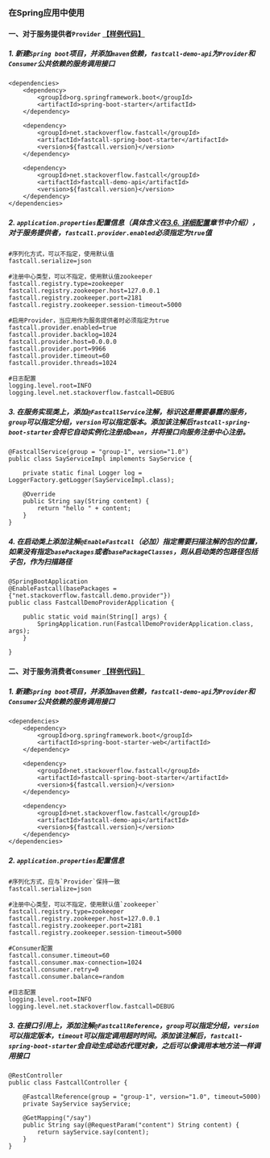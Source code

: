 ### 在Spring应用中使用

#### 一、对于服务提供者`Provider` [【样例代码】](https://github.com/wormhole/fastcall/tree/master/fastcall-demo-provider)

##### 1. 新建`Spring boot`项目，并添加`maven`依赖，`fastcall-demo-api`为`Provider`和`Consumer`公共依赖的服务调用接口
```
<dependencies>
    <dependency>
        <groupId>org.springframework.boot</groupId>
        <artifactId>spring-boot-starter</artifactId>
    </dependency>

    <dependency>
        <groupId>net.stackoverflow.fastcall</groupId>
        <artifactId>fastcall-spring-boot-starter</artifactId>
        <version>${fastcall.version}</version>
    </dependency>

    <dependency>
        <groupId>net.stackoverflow.fastcall</groupId>
        <artifactId>fastcall-demo-api</artifactId>
        <version>${fastcall.version}</version>
    </dependency>
</dependencies>
```

##### 2. `application.properties`配置信息（具体含义在[3.6. 详细配置](properties.html)章节中介绍），对于服务提供者，`fastcall.provider.enabled`必须指定为`true`值
```
#序列化方式，可以不指定，使用默认值
fastcall.serialize=json

#注册中心类型，可以不指定，使用默认值zookeeper
fastcall.registry.type=zookeeper
fastcall.registry.zookeeper.host=127.0.0.1
fastcall.registry.zookeeper.port=2181
fastcall.registry.zookeeper.session-timeout=5000

#启用Provider，当应用作为服务提供者时必须指定为true
fastcall.provider.enabled=true
fastcall.provider.backlog=1024
fastcall.provider.host=0.0.0.0
fastcall.provider.port=9966
fastcall.provider.timeout=60
fastcall.provider.threads=1024

#日志配置
logging.level.root=INFO
logging.level.net.stackoverflow.fastcall=DEBUG
```

##### 3. 在服务实现类上，添加`@FastcallService`注解，标识这是需要暴露的服务，`group`可以指定分组，`version`可以指定版本。添加该注解后`fastcall-spring-boot-starter`会将它自动实例化注册成`bean`，并将接口向服务注册中心注册。
```
@FastcallService(group = "group-1", version="1.0")
public class SayServiceImpl implements SayService {

    private static final Logger log = LoggerFactory.getLogger(SayServiceImpl.class);

    @Override
    public String say(String content) {
        return "hello " + content;
    }
}
```

##### 4. 在启动类上添加注解`@EnableFastcall`（必加）指定需要扫描注解的包的位置，如果没有指定`basePackages`或者`basePackageClasses`，则从启动类的包路径包括子包，作为扫描路径
```
@SpringBootApplication
@EnableFastcall(basePackages = {"net.stackoverflow.fastcall.demo.provider"})
public class FastcallDemoProviderApplication {

    public static void main(String[] args) {
        SpringApplication.run(FastcallDemoProviderApplication.class, args);
    }

}
```

#### 二、对于服务消费者`Consumer` [【样例代码】](https://github.com/wormhole/fastcall/tree/master/fastcall-demo-consumer) 

##### 1. 新建`Spring boot`项目，并添加`maven`依赖，`fastcall-demo-api`为`Provider`和`Consumer`公共依赖的服务调用接口
```
<dependencies>
    <dependency>
        <groupId>org.springframework.boot</groupId>
        <artifactId>spring-boot-starter-web</artifactId>
    </dependency>

    <dependency>
        <groupId>net.stackoverflow.fastcall</groupId>
        <artifactId>fastcall-spring-boot-starter</artifactId>
        <version>${fastcall.version}</version>
    </dependency>

    <dependency>
        <groupId>net.stackoverflow.fastcall</groupId>
        <artifactId>fastcall-demo-api</artifactId>
        <version>${fastcall.version}</version>
    </dependency>
</dependencies>
```

##### 2. `application.properties`配置信息
```
#序列化方式，应与`Provider`保持一致
fastcall.serialize=json

#注册中心类型，可以不指定，使用默认值`zookeeper`
fastcall.registry.type=zookeeper
fastcall.registry.zookeeper.host=127.0.0.1
fastcall.registry.zookeeper.port=2181
fastcall.registry.zookeeper.session-timeout=5000

#Consumer配置
fastcall.consumer.timeout=60
fastcall.consumer.max-connection=1024
fastcall.consumer.retry=0
fastcall.consumer.balance=random

#日志配置
logging.level.root=INFO
logging.level.net.stackoverflow.fastcall=DEBUG
```

##### 3. 在接口引用上，添加注解`@FastcallReference`，`group`可以指定分组，`version`可以指定版本，`timeout`可以指定调用超时时间。添加该注解后，`fastcall-spring-boot-starter`会自动生成动态代理对象，之后可以像调用本地方法一样调用接口
```
@RestController
public class FastcallController {

    @FastcallReference(group = "group-1", version="1.0", timeout=5000)
    private SayService sayService;

    @GetMapping("/say")
    public String say(@RequestParam("content") String content) {
        return sayService.say(content);
    }
}
```